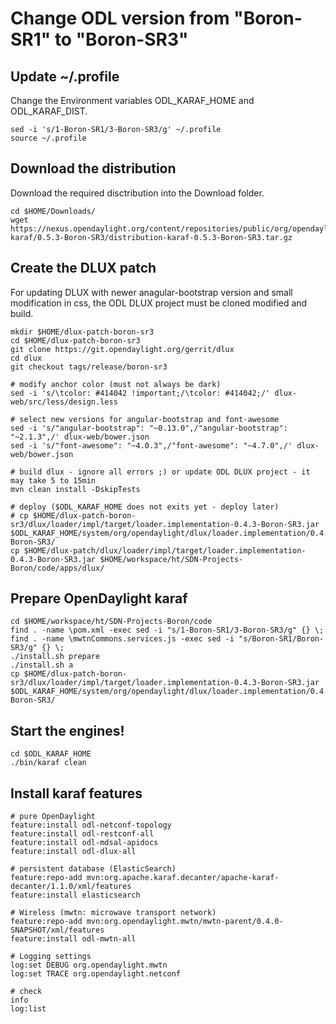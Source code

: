 # Change ODL version from "Boron-SR1" to "Boron-SR3"

## Update ~/.profile
Change the Environment variables ODL_KARAF_HOME and ODL_KARAF_DIST.

```
sed -i 's/1-Boron-SR1/3-Boron-SR3/g' ~/.profile
source ~/.profile
```

## Download the distribution
Download the required disctribution into the Download folder.

```
cd $HOME/Downloads/
wget https://nexus.opendaylight.org/content/repositories/public/org/opendaylight/integration/distribution-karaf/0.5.3-Boron-SR3/distribution-karaf-0.5.3-Boron-SR3.tar.gz
```

## Create the DLUX patch
For updating DLUX with newer anagular-bootstrap version and small modification in css, the ODL DLUX project must be cloned modified and build.

```
mkdir $HOME/dlux-patch-boron-sr3
cd $HOME/dlux-patch-boron-sr3
git clone https://git.opendaylight.org/gerrit/dlux
cd dlux
git checkout tags/release/boron-sr3

# modify anchor color (must not always be dark)
sed -i 's/\tcolor: #414042 !important;/\tcolor: #414042;/' dlux-web/src/less/design.less

# select new versions for angular-bootstrap and font-awesome
sed -i 's/"angular-bootstrap": "~0.13.0",/"angular-bootstrap": "~2.1.3",/' dlux-web/bower.json
sed -i 's/"font-awesome": "~4.0.3",/"font-awesome": "~4.7.0",/' dlux-web/bower.json

# build dlux - ignore all errors ;) or update ODL DLUX project - it may take 5 to 15min
mvn clean install -DskipTests

# deploy ($ODL_KARAF_HOME does not exits yet - deploy later)
# cp $HOME/dlux-patch-boron-sr3/dlux/loader/impl/target/loader.implementation-0.4.3-Boron-SR3.jar $ODL_KARAF_HOME/system/org/opendaylight/dlux/loader.implementation/0.4.3-Boron-SR3/
cp $HOME/dlux-patch/dlux/loader/impl/target/loader.implementation-0.4.3-Boron-SR3.jar $HOME/workspace/ht/SDN-Projects-Boron/code/apps/dlux/
```

## Prepare OpenDaylight karaf
```
cd $HOME/workspace/ht/SDN-Projects-Boron/code
find . -name \pom.xml -exec sed -i "s/1-Boron-SR1/3-Boron-SR3/g" {} \;
find . -name \mwtnCommons.services.js -exec sed -i "s/Boron-SR1/Boron-SR3/g" {} \;
./install.sh prepare
./install.sh a
cp $HOME/dlux-patch-boron-sr3/dlux/loader/impl/target/loader.implementation-0.4.3-Boron-SR3.jar $ODL_KARAF_HOME/system/org/opendaylight/dlux/loader.implementation/0.4.3-Boron-SR3/
```

## Start the engines!
```
cd $ODL_KARAF_HOME
./bin/karaf clean
```

## Install karaf features
```
# pure OpenDaylight
feature:install odl-netconf-topology
feature:install odl-restconf-all 
feature:install odl-mdsal-apidocs 
feature:install odl-dlux-all 

# persistent database (ElasticSearch)
feature:repo-add mvn:org.apache.karaf.decanter/apache-karaf-decanter/1.1.0/xml/features
feature:install elasticsearch

# Wireless (mwtn: microwave transport network)
feature:repo-add mvn:org.opendaylight.mwtn/mwtn-parent/0.4.0-SNAPSHOT/xml/features
feature:install odl-mwtn-all

# Logging settings
log:set DEBUG org.opendaylight.mwtn
log:set TRACE org.opendaylight.netconf

# check
info
log:list
```



